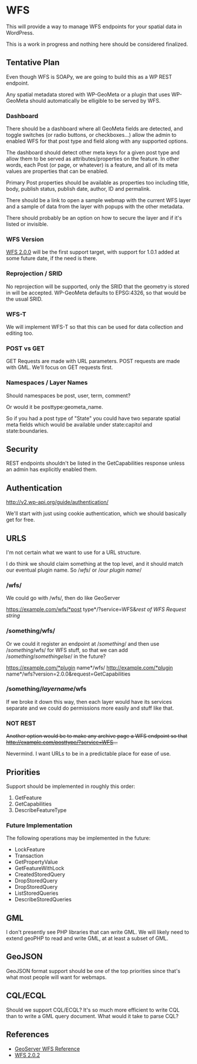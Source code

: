 WFS
===

This will provide a way to manage WFS endpoints for your spatial data in WordPress.

This is a work in progress and nothing here should be considered finalized. 


Tentative Plan
--------------

Even though WFS is SOAPy, we are going to build this as a WP REST endpoint. 

Any spatial metadata stored with WP-GeoMeta or a plugin that uses WP-GeoMeta should automatically be elligible to be served by WFS.

### Dashboard

There should be a dashboard where all GeoMeta fields are detected, and toggle switches (or radio buttons, or checkboxes...) allow the admin to enabled WFS for that post type and field along with any supported options.

The dashboard should detect other meta keys for a given post type and allow them to be served as attributes/properties on the feature. In other words, each Post (or page, or whatever) is a feature, and all of its meta values are properties that can be enabled.

Primary Post properties should be available as properties too including title, body, publish status, publish date, author, ID and permalink.

There should be a link to open a sample webmap with the current WFS layer and a sample of data from the layer with popups with the other metadata.

There should probably be an option on how to secure the layer and if it's listed or invisible.

### WFS Version

[WFS 2.0.0](http://docs.opengeospatial.org/is/09-025r2/09-025r2.html#125) will be the first support target, with support for 1.0.1 added at some future date, if the need is there.

### Reprojection / SRID
No reprojection will be supported, only the SRID that the geometry is stored in will be accepted. WP-GeoMeta defaults to EPSG:4326, so that would be the usual SRID.

### WFS-T
We will implement WFS-T so that this can be used for data collection and editing too.

### POST vs GET

GET Requests are made with URL parameters. POST requests are made with GML. We'll focus on GET requests first.

### Namespaces / Layer Names

Should namespaces be post, user, term, comment?

Or would it be posttype:geometa_name.

So if you had a post type of "State" you could have two separate spatial meta fields which would be available under state:capitol and state:boundaries.

Security
--------

REST endpoints shouldn't be listed in the GetCapabilities response unless an admin has explicitly enabled them.


Authentication
--------------

http://v2.wp-api.org/guide/authentication/

We'll start with just using cookie authentication, which we should basically get for free.


URLS
----

I'm not certain what we want to use for a URL structure. 

I do think we should claim something at the top level, and it should match our eventual plugin name. So /*wfs*/ or /*our plugin name*/

### /wfs/

We could go with /wfs/, then do like GeoServer

https://example.com/wfs/*post type*/?service=WFS&*rest of WFS Request string*


### /something/wfs/

Or we could it register an endpoint at /*something*/ and then use /*something*/wfs/ for WFS stuff, so that we can add /*something*/*somethingelse*/ in the future? 

https://example.com/*plugin name*/wfs/
http://example.com/*plugin name*/wfs?version=2.0.0&request=GetCapabilities

### /something/*layername*/wfs

If we broke it down this way, then each layer would have its services separate and we could do permissions more easily and stuff like that. 


### NOT REST

~~Another option would be to make any archive page a WFS endpoint so that http://example.com/posttype/?service=WFS...~~

Nevermind. I want URLs to be in a predictable place for ease of use.  


Priorities
----------

Support should be implemented in roughly this order:

1. GetFeature
2. GetCapabilities
3. DescribeFeatureType

### Future Implementation

The following operations may be implemented in the future:

* LockFeature
* Transaction
* GetPropertyValue
* GetFeatureWithLock
* CreatedStoredQuery
* DropStoredQuery
* DropStoredQuery
* ListStoredQueries
* DescribeStoredQueries


GML
---
 
I don't presently see PHP libraries that can write GML. We will likely need to extend geoPHP to read and write GML, at at least a subset of GML.


GeoJSON
-------

GeoJSON format support should be one of the top priorities since that's what most people will want for webmaps.


CQL/ECQL
--------

Should we support CQL/ECQL? It's so much more efficient to write CQL than to write a GML query document. What would it take to parse CQL?


References
----------

* [GeoServer WFS Reference](http://docs.geoserver.org/latest/en/user/services/wfs/reference.html)
* [WFS 2.0.2](http://docs.opengeospatial.org/is/09-025r2/09-025r2.html#125)
